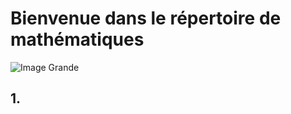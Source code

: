 # Bienvenue dans le répertoire de mathématiques


<!DOCTYPE html>
<html lang="en">
<head>
    <meta charset="UTF-8">
    <meta name="viewport" content="width=device-width, initial-scale=1.0">
    <title>Image avec défilement</title>
    <style>
        .scrollable-image {
            overflow: auto;
            max-width: 100%;
            max-height: 500px; /* Vous pouvez ajuster cette valeur selon vos besoins */
        }
    </style>
</head>
<body>

<div class="scrollable-image">
    <img src="chemin/vers/votre/image.jpg" alt="Image Grande">
</div>

</body>
</html>

<!-- <img src="https://github.com/mohameml/images/blob/main/roadmap/math.png"> -->


## 1. 